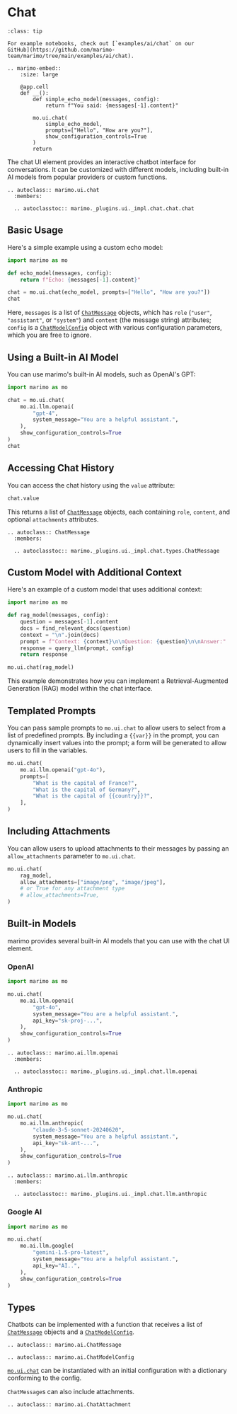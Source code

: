 # Chat

```{admonition} Looking for example notebooks?
:class: tip

For example notebooks, check out [`examples/ai/chat` on our
GitHub](https://github.com/marimo-team/marimo/tree/main/examples/ai/chat).
```

```{eval-rst}
.. marimo-embed::
    :size: large

    @app.cell
    def __():
        def simple_echo_model(messages, config):
            return f"You said: {messages[-1].content}"

        mo.ui.chat(
            simple_echo_model,
            prompts=["Hello", "How are you?"],
            show_configuration_controls=True
        )
        return
```

The chat UI element provides an interactive chatbot interface for
conversations. It can be customized with different models, including built-in
AI models from popular providers or custom functions.

```{eval-rst}
.. autoclass:: marimo.ui.chat
  :members:

  .. autoclasstoc:: marimo._plugins.ui._impl.chat.chat.chat
```

## Basic Usage

Here's a simple example using a custom echo model:

```python
import marimo as mo

def echo_model(messages, config):
    return f"Echo: {messages[-1].content}"

chat = mo.ui.chat(echo_model, prompts=["Hello", "How are you?"])
chat
```

Here, `messages` is a list of [`ChatMessage`](#marimo.ui.ChatMessage) objects,
which has `role` (`"user"`, `"assistant"`, or `"system"`) and `content` (the
message string) attributes; `config` is a
[`ChatModelConfig`](#marimo.ai.ChatModelConfig) object with various
configuration parameters, which you are free to ignore.

## Using a Built-in AI Model

You can use marimo's built-in AI models, such as OpenAI's GPT:

```python
import marimo as mo

chat = mo.ui.chat(
    mo.ai.llm.openai(
        "gpt-4",
        system_message="You are a helpful assistant.",
    ),
    show_configuration_controls=True
)
chat
```

## Accessing Chat History

You can access the chat history using the `value` attribute:

```python
chat.value
```

This returns a list of [`ChatMessage`](#marimo.ai.ChatMessage) objects, each
containing `role`, `content`, and optional `attachments` attributes.

```{eval-rst}
.. autoclass:: ChatMessage
  :members:

  .. autoclasstoc:: marimo._plugins.ui._impl.chat.types.ChatMessage
```

## Custom Model with Additional Context

Here's an example of a custom model that uses additional context:

```python
import marimo as mo

def rag_model(messages, config):
    question = messages[-1].content
    docs = find_relevant_docs(question)
    context = "\n".join(docs)
    prompt = f"Context: {context}\n\nQuestion: {question}\n\nAnswer:"
    response = query_llm(prompt, config)
    return response

mo.ui.chat(rag_model)
```

This example demonstrates how you can implement a Retrieval-Augmented
Generation (RAG) model within the chat interface.

## Templated Prompts

You can pass sample prompts to `mo.ui.chat` to allow users to select from a
list of predefined prompts. By including a `{{var}}` in the prompt, you can
dynamically insert values into the prompt; a form will be generated to allow
users to fill in the variables.

```python
mo.ui.chat(
    mo.ai.llm.openai("gpt-4o"),
    prompts=[
        "What is the capital of France?",
        "What is the capital of Germany?",
        "What is the capital of {{country}}?",
    ],
)
```

## Including Attachments

You can allow users to upload attachments to their messages by passing an
`allow_attachments` parameter to `mo.ui.chat`.

```python
mo.ui.chat(
    rag_model,
    allow_attachments=["image/png", "image/jpeg"],
    # or True for any attachment type
    # allow_attachments=True,
)
```

## Built-in Models

marimo provides several built-in AI models that you can use with the chat UI
element.

### OpenAI

```python
import marimo as mo

mo.ui.chat(
    mo.ai.llm.openai(
        "gpt-4o",
        system_message="You are a helpful assistant.",
        api_key="sk-proj-...",
    ),
    show_configuration_controls=True
)
```

```{eval-rst}
.. autoclass:: marimo.ai.llm.openai
  :members:

  .. autoclasstoc:: marimo._plugins.ui._impl.chat.llm.openai
```

### Anthropic

```python
import marimo as mo

mo.ui.chat(
    mo.ai.llm.anthropic(
        "claude-3-5-sonnet-20240620",
        system_message="You are a helpful assistant.",
        api_key="sk-ant-...",
    ),
    show_configuration_controls=True
)
```

```{eval-rst}
.. autoclass:: marimo.ai.llm.anthropic
  :members:

  .. autoclasstoc:: marimo._plugins.ui._impl.chat.llm.anthropic
```

### Google AI

```python
import marimo as mo

mo.ui.chat(
    mo.ai.llm.google(
        "gemini-1.5-pro-latest",
        system_message="You are a helpful assistant.",
        api_key="AI..",
    ),
    show_configuration_controls=True
)
```

## Types

Chatbots can be implemented with a function that receives a list of
[`ChatMessage`](#marimo.ai.ChatMessage) objects and a
[`ChatModelConfig`](#marimo.ai.ChatModelConfig).

```{eval-rst}
.. autoclass:: marimo.ai.ChatMessage
```

```{eval-rst}
.. autoclass:: marimo.ai.ChatModelConfig
```

[`mo.ui.chat`](#marimo.ui.chat) can be instantiated with an initial
configuration with a dictionary conforming to the config.

`ChatMessage`s can also include attachments.

```{eval-rst}
.. autoclass:: marimo.ai.ChatAttachment
```
